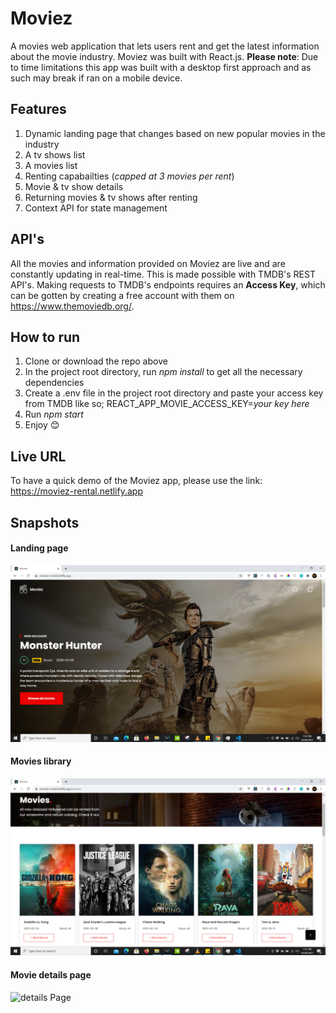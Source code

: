 # Moviez

A movies web application that lets users rent and get the latest information about
the movie industry. Moviez was built with React.js. **Please note**: Due to time limitations
this app was built with a desktop first approach and as such may break if ran on a mobile device.

## Features

1. Dynamic landing page that changes based on new popular movies in the industry
2. A tv shows list
3. A movies list
4. Renting capabailties (_capped at 3 movies per rent_)
5. Movie & tv show details
6. Returning movies & tv shows after renting
7. Context API for state management

## API's

All the movies and information provided on Moviez are live and are constantly updating in real-time.
This is made possible with TMDB's REST API's. Making requests to TMDB's endpoints requires an **Access Key**, which can be gotten by creating a free account with them on https://www.themoviedb.org/.

## How to run

1. Clone or download the repo above
2. In the project root directory, run _npm install_ to get all the necessary dependencies
3. Create a .env file in the project root directory and paste your access key from TMDB like so;
   REACT_APP_MOVIE_ACCESS_KEY=_your key here_
4. Run _npm start_
5. Enjoy 😊

## Live URL

To have a quick demo of the Moviez app, please use the link: https://moviez-rental.netlify.app

## Snapshots

#### Landing page

<img src="/snapshots/1.PNG" alt="landing Page"/>

#### Movies library

<img src="/snapshots/2.PNG" alt="movies Page"/>

#### Movie details page

<img src="/snapshots/3.PNG" alt="details Page"/>
